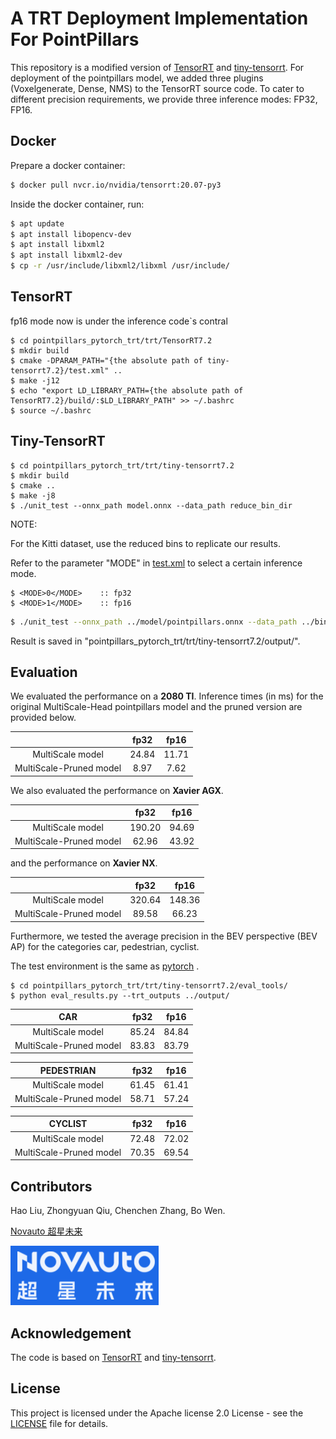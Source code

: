 # A TRT Deployment Implementation For PointPillars

This repository is a modified version of [TensorRT](https://github.com/NVIDIA/TensorRT) and  [tiny-tensorrt](https://github.com/zerollzeng/tiny-tensorrt). For deployment of the pointpillars model, we added three plugins (Voxelgenerate, Dense, NMS) to the TensorRT source code. To cater to different precision requirements, we provide three inference modes: FP32, FP16.


## Docker

Prepare a docker container:

```bash
$ docker pull nvcr.io/nvidia/tensorrt:20.07-py3
```

Inside the docker container, run:

```bash
$ apt update
$ apt install libopencv-dev
$ apt install libxml2
$ apt install libxml2-dev
$ cp -r /usr/include/libxml2/libxml /usr/include/
```

## TensorRT
fp16 mode now is under the inference code`s contral
```make tensorrt(add plugin)
$ cd pointpillars_pytorch_trt/trt/TensorRT7.2
$ mkdir build
$ cmake -DPARAM_PATH="{the absolute path of tiny-tensorrt7.2}/test.xml" ..
$ make -j12
$ echo "export LD_LIBRARY_PATH={the absolute path of TensorRT7.2}/build/:$LD_LIBRARY_PATH" >> ~/.bashrc
$ source ~/.bashrc
```


## Tiny-TensorRT

```make tiny-tensorrt7.2
$ cd pointpillars_pytorch_trt/trt/tiny-tensorrt7.2
$ mkdir build
$ cmake ..
$ make -j8
$ ./unit_test --onnx_path model.onnx --data_path reduce_bin_dir
```

NOTE:

For the Kitti dataset, use the reduced bins to replicate our results.

Refer to the parameter "MODE" in [test.xml](tiny-tensorrt7.2/test.xml) to select a certain inference mode.

```model(test.xml)
$ <MODE>0</MODE>    :: fp32
$ <MODE>1</MODE>    :: fp16
```

```bash
$ ./unit_test --onnx_path ../model/pointpillars.onnx --data_path ../bindata
```
Result is saved in "pointpillars_pytorch_trt/trt/tiny-tensorrt7.2/output/".


## Evaluation

We evaluated the performance on a **2080 TI**. Inference times (in ms) for the original MultiScale-Head pointpillars model and the pruned version are provided below.

|  | fp32 | fp16 |
| :------: | :------: | :------: |
| MultiScale model| 24.84 | 11.71 |
| MultiScale-Pruned model| 8.97 | 7.62 |

We also evaluated the performance on **Xavier AGX**.

|  | fp32 | fp16 |
| :------: | :------: | :------: |
| MultiScale model| 190.20 | 94.69 |
| MultiScale-Pruned model| 62.96 | 43.92 |

and the performance on **Xavier NX**.

|  | fp32 | fp16 |
| :------: | :------: | :------: |
| MultiScale model| 320.64 | 148.36 |
| MultiScale-Pruned model| 89.58 | 66.23 |

Furthermore, we tested the average precision in the BEV perspective (BEV AP) for the categories car, pedestrian, cyclist.

The test environment is the same as [pytorch](../pytorch) .
```
$ cd pointpillars_pytorch_trt/trt/tiny-tensorrt7.2/eval_tools/
$ python eval_results.py --trt_outputs ../output/ 
```

| CAR | fp32 | fp16 |
| :------: | :------: | :------: |
| MultiScale model| 85.24 | 84.84 |
| MultiScale-Pruned model| 83.83 | 83.79 |

| PEDESTRIAN | fp32 | fp16 |
| :------: | :------: | :------: |
| MultiScale model| 61.45 | 61.41 |
| MultiScale-Pruned model| 58.71 | 57.24 |

| CYCLIST | fp32 | fp16 |
| :------: | :------: | :------: |
| MultiScale model| 72.48 | 72.02 |
| MultiScale-Pruned model| 70.35 | 69.54 |

## Contributors

Hao Liu, Zhongyuan Qiu, Chenchen Zhang, Bo Wen. 

[Novauto 超星未来](https://www.novauto.com.cn/)

![Novauto.png](novauto.png)

## Acknowledgement

The code is based on [TensorRT](https://github.com/NVIDIA/TensorRT) and  [tiny-tensorrt](https://github.com/zerollzeng/tiny-tensorrt).

## License

This project is licensed under the Apache license 2.0 License - see the [LICENSE](LICENSE) file for details.